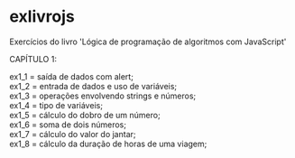 # exlivrojs
Exercícios do livro 'Lógica de programação de algoritmos com JavaScript'

CAPÍTULO 1:

ex1_1 = saída de dados com alert;<br>
ex1_2 = entrada de dados e uso de variáveis;<br>
ex1_3 = operações envolvendo strings e números;<br>
ex1_4 = tipo de variáveis;<br>
ex1_5 = cálculo do dobro de um número;<br>
ex1_6 = soma de dois números;<br>
ex1_7 = cálculo do valor do jantar;<br>
ex1_8 = cálculo da duração de horas de uma viagem;<br>


